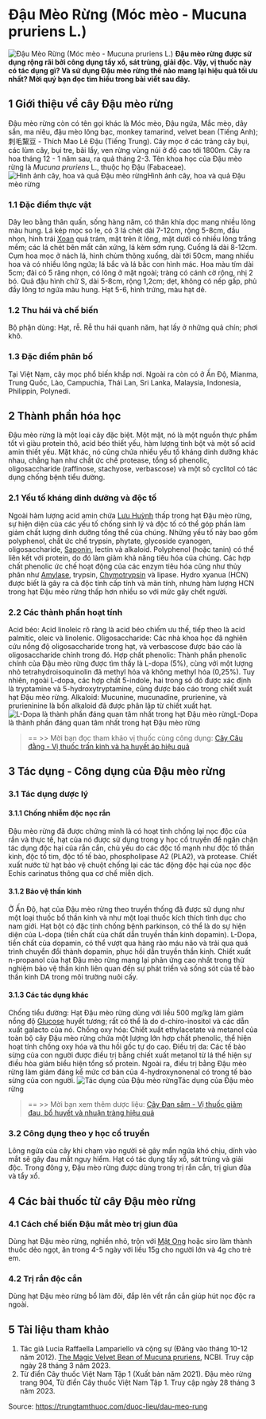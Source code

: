 # Đậu Mèo Rừng (Móc mèo - Mucuna pruriens L.)

![Đậu Mèo Rừng \(Móc mèo - Mucuna pruriens L.\)](https://trungtamthuoc.com/images/others/dau-meo-rung-1-3627.jpg)
**Đậu mèo rừng được sử dụng rộng rãi bởi công dụng tẩy xổ, sát trùng, giải độc. Vậy, vị thuốc này có tác dụng gì? Và sử dụng Đậu mèo rừng thế nào mang lại hiệu quả tối ưu nhất? Mời quý bạn đọc tìm hiểu trong bài viết sau đây.**
##  1 Giới thiệu về cây Đậu mèo rừng
Đậu mèo rừng còn có tên gọi khác là Móc mèo, Đậu ngứa, Mắc mèo, dây sắn, ma niêu, đậu mèo lông bạc, monkey tamarind, velvet bean (Tiếng Anh); 刺毛黧豆 - Thích Mao Lê Đậu (Tiếng Trung). Cây mọc ở các trảng cây bụi, các lùm cây, bụi tre, bãi lầy, ven rừng vùng núi ở độ cao tới 1800m. Cây ra hoa tháng 12 - 1 năm sau, ra quả tháng 2-3.
Tên khoa học của Đậu mèo rừng là _Mucuna pruriens_ L., thuộc họ Đậu (Fabaceae).
![Hình ảnh cây, hoa và quả Đậu mèo rừng](https://trungtamthuoc.com/images/item/dau-meo-rung-2.jpg)Hình ảnh cây, hoa và quả Đậu mèo rừng
### 1.1 Đặc điểm thực vật
Dây leo bằng thân quấn, sống hàng năm, có thân khía dọc mang nhiều lông màu hung. Lá kép mọc so le, có 3 lá chét dài 7-12cm, rộng 5-8cm, đầu nhọn, hình trái [Xoan](https://trungtamthuoc.com/duoc-lieu/cay-xoan "Xoan") quả trám, mặt trên ít lông, mặt dưới có nhiều lông trắng mềm; các lá chét bên mất cân xứng, lá kèm sớm rụng. Cuống lá dài 8-12cm.
Cụm hoa mọc ở nách lá, hình chùm thõng xuống, dài tới 50cm, mang nhiều hoa và có nhiều lông ngứa; lá bắc và lá bắc con hình mác. Hoa màu tím dài 5cm; đài có 5 răng nhọn, có lông ở mặt ngoài; tràng có cánh cờ rộng, nhị 2 bó. Quả đậu hình chữ S, dài 5-8cm, rộng 1,2cm; dẹt, không có nếp gấp, phủ đầy lông tơ ngứa màu hung. Hạt 5-6, hình trứng, màu hạt dẻ.
### 1.2 Thu hái và chế biến
Bộ phận dùng: Hạt, rễ.
Rễ thu hái quanh năm, hạt lấy ở những quả chín; phơi khô.
### 1.3 Đặc điểm phân bố
Tại Việt Nam, cây mọc phổ biến khắp nơi. Ngoài ra còn có ở Ấn Độ, Mianma, Trung Quốc, Lào, Campuchia, Thái Lan, Sri Lanka, Malaysia, Indonesia, Philippin, Polynedi.
##  2 Thành phần hóa học
Đậu mèo rừng là một loại cây đặc biệt. Một mặt, nó là một nguồn thực phẩm tốt vì giàu protein thô, acid béo thiết yếu, hàm lượng tinh bột và một số acid amin thiết yếu. Mặt khác, nó cũng chứa nhiều yếu tố kháng dinh dưỡng khác nhau, chẳng hạn như chất ức chế protease, tổng số phenolic, oligosaccharide (raffinose, stachyose, verbascose) và một số cyclitol có tác dụng chống bệnh tiểu đường.
### 2.1 Yếu tố kháng dinh dưỡng và độc tố
Ngoài hàm lượng acid amin chứa [Lưu Huỳnh](https://trungtamthuoc.com/hoat-chat/luu-huynh "Lưu Huỳnh") thấp trong hạt Đậu mèo rừng, sự hiện diện của các yếu tố chống sinh lý và độc tố có thể góp phần làm giảm chất lượng dinh dưỡng tổng thể của chúng. Những yếu tố này bao gồm polyphenol, chất ức chế trypsin, phytate, glycoside cyanogen, oligosaccharide, [Saponin](https://trungtamthuoc.com/hoat-chat/saponin "Saponin"), lectin và alkaloid. Polyphenol (hoặc tanin) có thể liên kết với protein, do đó làm giảm khả năng tiêu hóa của chúng. Các hợp chất phenolic ức chế hoạt động của các enzym tiêu hóa cũng như thủy phân như [Amylase](https://trungtamthuoc.com/hoat-chat/amylase "Amylase"), trypsin, [Chymotrypsin](https://trungtamthuoc.com/duoc-lieu/hoat-chat/chymotrypsin "Chymotrypsin") và lipase.
Hydro xyanua (HCN) được biết là gây ra cả độc tính cấp tính và mãn tính, nhưng hàm lượng HCN trong hạt Đậu mèo rừng thấp hơn nhiều so với mức gây chết người.
### 2.2 Các thành phần hoạt tính
Acid béo: Acid linoleic rõ ràng là acid béo chiếm ưu thế, tiếp theo là acid palmitic, oleic và linolenic.
Oligosaccharide: Các nhà khoa học đã nghiên cứu nồng độ oligosaccharide trong hạt, và verbascose được báo cáo là oligosaccharide chính trong đó.
Hợp chất phenolic: Thành phần phenolic chính của Đậu mèo rừng được tìm thấy là L-dopa (5%), cùng với một lượng nhỏ tetrahydroisoquinolin đã methyl hóa và không methyl hóa (0,25%). Tuy nhiên, ngoài L-dopa, các hợp chất 5-indole, hai trong số đó được xác định là tryptamine và 5-hydroxytryptamine, cũng được báo cáo trong chiết xuất hạt Đậu mèo rừng.
Alkaloid: Mucunine, mucunadine, prurienine, và prurieninine là bốn alkaloid đã được phân lập từ chiết xuất hạt.
![L-Dopa là thành phần đáng quan tâm nhất trong hạt Đậu mèo rừng](https://trungtamthuoc.com/images/item/dau-meo-rung-3.jpg)L-Dopa là thành phần đáng quan tâm nhất trong hạt Đậu mèo rừng
> == >> Mời bạn đọc tham khảo vị thuốc cùng công dụng: [Cây Câu đằng - Vị thuốc trấn kinh và hạ huyết áp hiệu quả](https://trungtamthuoc.com/duoc-lieu/cau-dang)
##  3 Tác dụng - Công dụng của Đậu mèo rừng
### 3.1 Tác dụng dược lý
#### 3.1.1 Chống nhiễm độc nọc rắn
Đậu mèo rừng đã được chứng minh là có hoạt tính chống lại nọc độc của rắn và thực tế, hạt của nó được sử dụng trong y học cổ truyền để ngăn chặn tác dụng độc hại của rắn cắn, chủ yếu do các độc tố mạnh như độc tố thần kinh, độc tố tim, độc tố tế bào, phospholipase A2 (PLA2), và protease. Chiết xuất nước từ hạt bảo vệ chuột chống lại các tác động độc hại của nọc độc Echis carinatus thông qua cơ chế miễn dịch.
#### 3.1.2 Bảo vệ thần kinh
Ở Ấn Độ, hạt của Đậu mèo rừng theo truyền thống đã được sử dụng như một loại thuốc bổ thần kinh và như một loại thuốc kích thích tình dục cho nam giới. Hạt bột có đặc tính chống bệnh parkinson, có thể là do sự hiện diện của L-dopa (tiền chất của chất dẫn truyền thần kinh dopamin). L-Dopa, tiền chất của dopamin, có thể vượt qua hàng rào máu não và trải qua quá trình chuyển đổi thành dopamin, phục hồi dẫn truyền thần kinh. Chiết xuất n-propanol của hạt Đậu mèo rừng mang lại phản ứng cao nhất trong thử nghiệm bảo vệ thần kinh liên quan đến sự phát triển và sống sót của tế bào thần kinh DA trong môi trường nuôi cấy.
#### 3.1.3 Các tác dụng khác
Chống tiểu đường: Hạt Đậu mèo rừng dùng với liều 500 mg/kg làm giảm nồng độ [Glucose](https://trungtamthuoc.com/hoat-chat/glucose "Glucose") huyết tương; rất có thể là do d-chiro-inositol và các dẫn xuất galacto của nó.
Chống oxy hóa: Chiết xuất ethylacetate và metanol của toàn bộ cây Đậu mèo rừng chứa một lượng lớn hợp chất phenolic, thể hiện hoạt tính chống oxy hóa và thu hồi gốc tự do cao.
Điều trị da: Các tế bào sừng của con người được điều trị bằng chiết xuất metanol từ lá thể hiện sự điều hòa giảm biểu hiện tổng số protein. Ngoài ra, điều trị bằng Đậu mèo rừng làm giảm đáng kể mức cơ bản của 4-hydroxynonenal có trong tế bào sừng của con người.
![Tác dụng của Đậu mèo rừng](https://trungtamthuoc.com/images/item/dau-meo-rung-4.jpg)Tác dụng của Đậu mèo rừng
> == >> Mời bạn xem thêm dược liệu: [Cây Đan sâm - Vị thuốc giảm đau, bổ huyết và nhuận tràng hiệu quả](https://trungtamthuoc.com/duoc-lieu/dan-sam-70)
### 3.2 Công dụng theo y học cổ truyền
Lông ngứa của cây khi chạm vào người sẽ gây mẩn ngứa khó chịu, dính vào mắt sẽ gây đau mắt nguy hiểm. Hạt có tác dụng tẩy xổ, sát trùng và giải độc.
Trong đông y, Đậu mèo rừng được dùng trong trị rắn cắn, trị giun đũa và tẩy xổ.
##  4 Các bài thuốc từ cây Đậu mèo rừng
### 4.1 Cách chế biến Đậu mắt mèo trị giun đũa
Dùng hạt Đậu mèo rừng, nghiền nhỏ, trộn với [Mật Ong](https://trungtamthuoc.com/duoc-lieu/mat-ong "Mật Ong") hoặc siro làm thành thuốc dẻo ngọt, ăn trong 4-5 ngày với liều 15g cho người lớn và 4g cho trẻ em.
### 4.2 Trị rắn độc cắn
Dùng hạt Đậu mèo rừng bổ làm đôi, đắp lên vết rắn cắn giúp hút nọc độc ra ngoài.
##  5 Tài liệu tham khảo
1. Tác giả Lucia Raffaella Lampariello và cộng sự (Đăng vào tháng 10-12 năm 2012). [The Magic Velvet Bean of Mucuna pruriens](https://www.ncbi.nlm.nih.gov/pmc/articles/PMC3942911/), NCBI. Truy cập ngày 28 tháng 3 năm 2023. 
2. Từ điển Cây thuốc Việt Nam Tập 1 (Xuất bản năm 2021). Đậu mèo rừng trang 904, Từ điển Cây thuốc Việt Nam Tập 1. Truy cập ngày 28 tháng 3 năm 2023.


Source: https://trungtamthuoc.com/duoc-lieu/dau-meo-rung